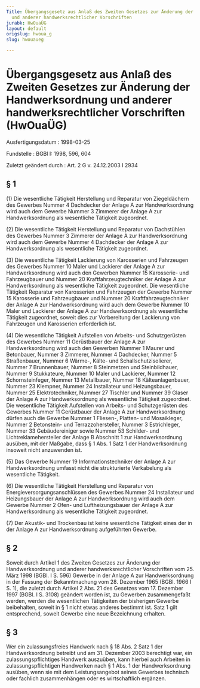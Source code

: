 ```yaml
---
Title: Übergangsgesetz aus Anlaß des Zweiten Gesetzes zur Änderung der Handwerksordnung
  und anderer handwerksrechtlicher Vorschriften
jurabk: HwOuaÜG
layout: default
origslug: hwoua_g
slug: hwouaueg

---
```


# Übergangsgesetz aus Anlaß des Zweiten Gesetzes zur Änderung der Handwerksordnung und anderer handwerksrechtlicher Vorschriften (HwOuaÜG)

Ausfertigungsdatum
:   1998-03-25

Fundstelle
:   BGBl I: 1998, 596, 604

Zuletzt geändert durch
:   Art. 2 G v. 24.12.2003 I 2934


## § 1

(1) Die wesentliche Tätigkeit Herstellung und Reparatur von
Ziegeldächern des Gewerbes Nummer 4 Dachdecker der Anlage A zur
Handwerksordnung wird auch dem Gewerbe Nummer 3 Zimmerer der Anlage A
zur Handwerksordnung als wesentliche Tätigkeit zugeordnet.

(2) Die wesentliche Tätigkeit Herstellung und Reparatur von
Dachstühlen des Gewerbes Nummer 3 Zimmerer der Anlage A zur
Handwerksordnung wird auch dem Gewerbe Nummer 4 Dachdecker der Anlage
A zur Handwerksordnung als wesentliche Tätigkeit zugeordnet.

(3) Die wesentliche Tätigkeit Lackierung von Karosserien und
Fahrzeugen des Gewerbes Nummer 10 Maler und Lackierer der Anlage A zur
Handwerksordnung wird auch den Gewerben Nummer 15 Karosserie- und
Fahrzeugbauer und Nummer 20 Kraftfahrzeugtechniker der Anlage A zur
Handwerksordnung als wesentliche Tätigkeit zugeordnet. Die wesentliche
Tätigkeit Reparatur von Karosserien und Fahrzeugen der Gewerbe Nummer
15 Karosserie und Fahrzeugbauer und Nummer 20 Kraftfahrzeugtechniker
der Anlage A zur Handwerksordnung wird auch dem Gewerbe Nummer 10
Maler und Lackierer der Anlage A zur Handwerksordnung als wesentliche
Tätigkeit zugeordnet, soweit dies zur Vorbereitung der Lackierung von
Fahrzeugen und Karosserien erforderlich ist.

(4) Die wesentliche Tätigkeit Aufstellen von Arbeits- und
Schutzgerüsten des Gewerbes Nummer 11 Gerüstbauer der Anlage A zur
Handwerksordnung wird auch den Gewerben Nummer 1 Maurer und
Betonbauer, Nummer 3 Zimmerer, Nummer 4 Dachdecker, Nummer 5
Straßenbauer, Nummer 6 Wärme-, Kälte- und Schallschutzisolierer,
Nummer 7 Brunnenbauer, Nummer 8 Steinmetzen und Steinbildhauer, Nummer
9 Stukkateure, Nummer 10 Maler und Lackierer, Nummer 12
Schornsteinfeger, Nummer 13 Metallbauer, Nummer 18 Kälteanlagenbauer,
Nummer 23 Klempner, Nummer 24 Installateur und Heizungsbauer, Nummer
25 Elektrotechniker, Nummer 27 Tischler und Nummer 39 Glaser der
Anlage A zur Handwerksordnung als wesentliche Tätigkeit zugeordnet.
Die wesentliche Tätigkeit Aufstellen von Arbeits- und Schutzgerüsten
des Gewerbes Nummer 11 Gerüstbauer der Anlage A zur Handwerksordnung
dürfen auch die Gewerbe Nummer 1 Fliesen-, Platten- und Mosaikleger,
Nummer 2 Betonstein- und Terrazzohersteller, Nummer 3 Estrichleger,
Nummer 33 Gebäudereiniger sowie Nummer 53 Schilder- und
Lichtreklamehersteller der Anlage B Abschnitt 1 zur Handwerksordnung
ausüben, mit der Maßgabe, dass § 1 Abs. 1 Satz 1 der Handwerksordnung
insoweit nicht anzuwenden ist.

(5) Das Gewerbe Nummer 19 Informationstechniker der Anlage A zur
Handwerksordnung umfasst nicht die strukturierte Verkabelung als
wesentliche Tätigkeit.

(6) Die wesentliche Tätigkeit Herstellung und Reparatur von
Energieversorgungsanschlüssen des Gewerbes Nummer 24 Installateur und
Heizungsbauer der Anlage A zur Handwerksordnung wird auch dem Gewerbe
Nummer 2 Ofen- und Luftheizungsbauer der Anlage A zur Handwerksordnung
als wesentliche Tätigkeit zugeordnet.

(7) Der Akustik- und Trockenbau ist keine wesentliche Tätigkeit eines
der in der Anlage A zur Handwerksordnung aufgeführten Gewerbe.


## § 2

Soweit durch Artikel 1 des Zweiten Gesetzes zur Änderung der
Handwerksordnung und anderer handwerksrechtlicher Vorschriften vom 25.
März 1998 (BGBl. I S. 596) Gewerbe in der Anlage A zur
Handwerksordnung in der Fassung der Bekanntmachung vom 28. Dezember
1965 (BGBl. 1966 I S. 1), die zuletzt durch Artikel 2 Abs. 21 des
Gesetzes vom 17. Dezember 1997 (BGBl. I S. 3108) geändert worden ist,
zu Gewerben zusammengefaßt werden, werden die wesentlichen Tätigkeiten
der bisherigen Gewerbe beibehalten, soweit in § 1 nicht etwas anderes
bestimmt ist. Satz 1 gilt entsprechend, soweit Gewerbe eine neue
Bezeichnung erhalten.


## § 3

Wer ein zulassungsfreies Handwerk nach § 18 Abs. 2 Satz 1 der
Handwerksordnung betreibt und am 31. Dezember 2003 berechtigt war, ein
zulassungspflichtiges Handwerk auszuüben, kann hierbei auch Arbeiten
in zulassungspflichtigen Handwerken nach § 1 Abs. 1 der
Handwerksordnung ausüben, wenn sie mit dem Leistungsangebot seines
Gewerbes technisch oder fachlich zusammenhängen oder es wirtschaftlich
ergänzen.

